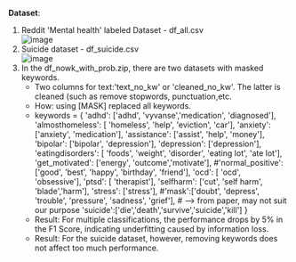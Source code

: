 **Dataset**:

1. Reddit 'Mental health' labeled Dataset - df_all.csv <br>
![image](https://github.com/Laney422/CS5246Project8/assets/74254801/3bd26620-24a3-456b-8c8a-5e18810f9f06)
2. Suicide dataset - df_suicide.csv <br>
![image](https://github.com/Laney422/CS5246Project8/assets/74254801/129bdbf0-55e1-469b-9313-9885ba48409a)
3. In the df_nowk_with_prob.zip, there are two datasets with masked keywords.
   - Two columns for text:'text_no_kw' or 'cleaned_no_kw'. The latter is cleaned (such as remove stopwords, punctuation,etc.
   - How: using [MASK] replaced all keywords.
   - keywords = {
    'adhd': ['adhd', 'vyvanse','medication', 'diagnosed'], 
    'almosthomeless': [ 'homeless', 'help', 'eviction', 'car'],
    'anxiety': ['anxiety', 'medication'],
    'assistance': ['assist', 'help',  'money'],
    'bipolar': ['bipolar',  'depression'],
    'depression': ['depression'],
    'eatingdisorders': [ 'foods', 'weight', 'disorder', 'eating lot', 'ate lot'],
    'get_motivated': ['energy', 'outcome','motivate'],
     #'normal_positive': ['good', 'best', 'happy', 'birthday', 'friend'],
    'ocd': [ 'ocd',  'obsessive'],
    'ptsd': [ 'therapist'],
    'selfharm': ['cut', 'self harm', 'blade','harm'],
    'stress': ['stress'],
    #'mask':['doubt', 'depress', 'trouble', 'pressure', 'sadness', 'grief'], # --> from paper, may not suit our          purpose
    'suicide':['die','death','survive','suicide','kill']
   }
   - Result: For multiple classifications, the performance drops by 5% in the F1 Score, indicating underfitting caused by information loss.
   - Result: For the suicide dataset, however, removing keywords does not affect too much performance.

